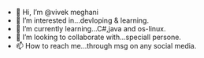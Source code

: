 - 👋 Hi, I’m @vivek meghani
- 👀 I’m interested in...devloping & learning.
- 🌱 I’m currently learning...C#,java and os-linux.
- 💞️ I’m looking to collaborate with...speciall persone.
- 📫 How to reach me...through msg on any social media.

<!---
vivekmeghani/vivekmeghani is a ✨ special ✨ repository because its `README.md` (this file) appears on your GitHub profile.
You can click the Preview link to take a look at your changes.
--->
